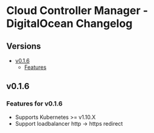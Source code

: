 # Cloud Controller Manager - DigitalOcean Changelog

## Versions

- [v0.1.6](#v016)
  - [Features](#features-for-v016)

## v0.1.6

### Features for v0.1.6

* Supports Kubernetes >= v1.10.X
* Support loadbalancer http -> https redirect
